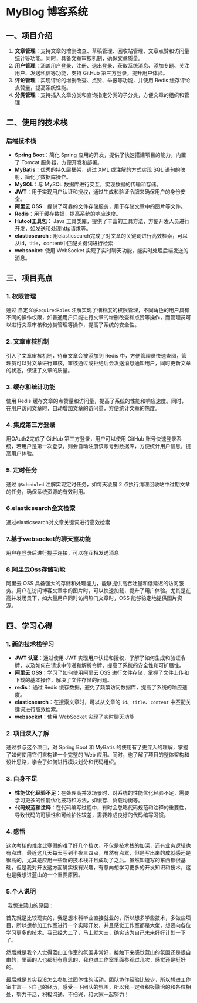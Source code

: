 # MyBlog 博客系统

## 一、项目介绍

1. **文章管理**：支持文章的增删改查、草稿管理、回收站管理、文章点赞和访问量统计等功能。同时，具备文章审核机制，确保文章质量。
2. **用户管理**：涵盖用户登录、注册、退出登录、获取系统消息、添加专题、关注用户、发送私信等功能，支持 GitHub 第三方登录，提升用户体验。
3. **评论管理**：实现评论的增删改查、点赞、举报等功能，并使用 Redis 缓存评论点赞量，提高系统性能。
4. **分类管理**：支持插入文章分类和查询指定分类的子分类，方便文章的组织和管理

## 二、使用的技术栈

### 后端技术栈

- **Spring Boot**：简化 Spring 应用的开发，提供了快速搭建项目的能力，内置了 Tomcat 服务器，方便开发和部署。
- **MyBatis**：优秀的持久层框架，通过 XML 或注解的方式实现 SQL 语句的映射，简化了数据库操作。
- **MySQL**：与 MySQL 数据库进行交互，实现数据的传输和存储。
- **JWT**：用于实现用户认证和授权，通过生成和验证令牌来确保用户的身份安全。
- **阿里云 OSS**：提供了可靠的文件存储服务，用于存储文章中的图片等文件。
- **Redis**：用于缓存数据，提高系统的响应速度。
- **Hutool工具包**： Java 工具类库，提供了丰富的工具方法，方便开发人员进行开发，如发送和处理http请求等。
- **elasticsearch** :   用elasticsearch完成了对文章的关键词进行高效检索，可以从id，title，content中匹配关键词进行检索
- **websocke**t: 使用 WebSocket 实现了实时聊天功能，能实时处理后端发送的消息。

## 三、项目亮点

### 1. 权限管理

通过 自定义`@RequiredRoles` 注解实现了细粒度的权限管理，不同角色的用户具有不同的操作权限，如普通用户只能进行文章的增删改查和点赞等操作，而管理员可以进行文章审核和分类管理等操作，提高了系统的安全性。

### 2. 文章审核机制

引入了文章审核机制，待审文章会被添加到 Redis 中，方便管理员快速查阅，管理员可以对文章进行审核，审核通过或拒绝后会发送消息通知用户，同时更新文章的状态，保证了文章的质量。

### 3. 缓存和统计功能

使用 Redis 缓存文章的点赞量和访问量，提高了系统的性能和响应速度。同时，在用户访问文章时，自动增加文章的访问量，方便统计文章的热度。

### 4. 集成第三方登录

用OAuth2完成了 GitHub 第三方登录，用户可以使用 GitHub 账号快速登录系统，若用户是第一次登录，则会自动注册该账号到数据库，方便统计用户信息，提高用户体验。

### 5. 定时任务

通过 `@Scheduled` 注解实现定时任务，如每天凌晨 2 点执行清理回收站中过期文章的任务，确保系统资源的有效利用。

### **6.elasticsearch全文检索**

通过elasticsearch对文章关键词进行高效检索

### 7.基于websocket的聊天室功能

用户在登录后进行握手连接，可以在互相发送消息

### 8.阿里云Oss存储功能

阿里云 OSS 具备强大的存储和处理能力，能够提供高吞吐量和低延迟的访问服务。用户在访问博客文章中的图片时，可以快速加载，提升了用户体验。尤其是在高并发场景下，如大量用户同时访问热门文章时，OSS 能够稳定地提供图片资源。

## 四、学习心得

### 1. 新的技术栈学习

- **JWT 认证**：通过使用 JWT 实现用户认证和授权，了解了如何生成和验证令牌，以及如何在请求中传递和解析令牌，提高了系统的安全性和可扩展性。
- **阿里云 OSS**：学习了如何使用阿里云 OSS 进行文件存储，掌握了文件上传和下载的基本操作，解决了文件存储的问题。
- **redis**：通过 Redis 缓存数据，避免了频繁访问数据库，提高了系统的响应速度。
- **elasticsearch**：在搜索文章时，可以从文章的 `id`、`title`、`content` 中匹配关键词进行高效检索。
- **websocket**：使用 WebSocket 实现了实时聊天功能

### 2. 项目深入了解

通过参与这个项目，对 Spring Boot 和 MyBatis 的使用有了更深入的理解，掌握了如何使用它们来构建一个完整的 Web 应用。同时，也了解了项目的整体架构和设计思路，学会了如何进行模块划分和代码组织。

### 3. 自身不足

- **性能优化经验不足**：在处理高并发场景时，对系统的性能优化经验不足，需要学习更多的性能优化技巧和方法，如缓存、负载均衡等。
- **代码规范和注释**：在代码编写过程中，有时会忽略代码规范和注释的重要性，导致代码的可读性和可维护性较差，需要养成良好的代码编写习惯。

### 4. 感悟

​	这次考核的难度比寒假的难了好几个档次，不仅是技术栈的加深，还有业务逻辑也有点难。最近这几天每天写到半夜三四点，虽然有点累，但是写出来的成就感还是很高的，尤其是应用一些新的技术栈并且成功了之后。虽然知道写的东西都很基础，但是我对开发这方面确实很有兴趣，有意向想学习更多的开发知识和技术，这也是我想进蓝山的一个重要原因。

### 5.个人说明

​	我想进蓝山的原因：

​	首先就是比较现实的，我是想本科毕业直接就业的，所以想多学些技术，多做些项目，所以想参加工作室进行一个实际开发，并且感觉工作室都是大佬，想要向各位学习更多的技术。我已经大二了，马上就大三，确实该为自己未来好好计划一下了。

​	然后就是我个人觉得蓝山工作室的氛围非常好，接触下来感觉蓝山的氛围还是很自由的，里面的人也都挺有意思的，我也进工作室里面参观过几次，感觉还是挺好的。

​	最后就是其实我没怎么参加过团体性的活动，团队协作经验比较少，所以想进工作室丰富一下自己的经历，感受一下团队的氛围，所以我一定会积极融洽的和各位相处，努力干活，积极沟通，不扫兴，和大家一起努力！

